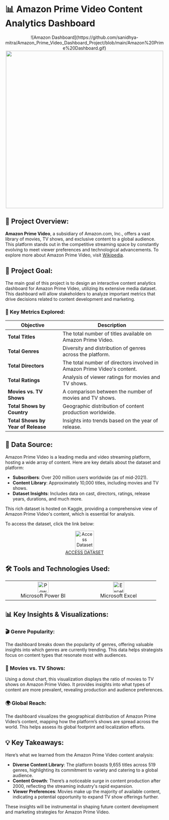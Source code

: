 # 📊 Amazon Prime Video Content Analytics Dashboard
<div align="center">
![Amazon Dashboard](https://github.com/sanidhya-mitra/Amazon_Prime_Video_Dashboard_Project/blob/main/Amazon%20Prime%20Dashboard.gif)
</div>
<div align="center">
    <img src="https://upload.wikimedia.org/wikipedia/commons/1/11/Amazon_Prime_Video_logo.svg" width="500px">
</div>

## 🌟 Project Overview:
**Amazon Prime Video**, a subsidiary of Amazon.com, Inc., offers a vast library of movies, TV shows, and exclusive content to a global audience. This platform stands out in the competitive streaming space by constantly evolving to meet viewer preferences and technological advancements. To explore more about Amazon Prime Video, visit [Wikipedia](https://en.wikipedia.org/wiki/Amazon_Prime_Video).

## 🎯 Project Goal:
The main goal of this project is to design an interactive content analytics dashboard for Amazon Prime Video, utilizing its extensive media dataset. This dashboard will allow stakeholders to analyze important metrics that drive decisions related to content development and marketing.

### 🔑 Key Metrics Explored:
| Objective                          | Description                                                   |
|-------------------------------------|---------------------------------------------------------------|
| **Total Titles**                    | The total number of titles available on Amazon Prime Video.    |
| **Total Genres**                    | Diversity and distribution of genres across the platform.      |
| **Total Directors**                 | The total number of directors involved in Amazon Prime Video's content. |
| **Total Ratings**                   | Analysis of viewer ratings for movies and TV shows.            |
| **Movies vs. TV Shows**             | A comparison between the number of movies and TV shows.        |
| **Total Shows by Country**          | Geographic distribution of content production worldwide.       |
| **Total Shows by Year of Release**  | Insights into trends based on the year of release.            |

## 📁 Data Source:
Amazon Prime Video is a leading media and video streaming platform, hosting a wide array of content. Here are key details about the dataset and platform:

- **Subscribers**: Over 200 million users worldwide (as of mid-2021).
- **Content Library**: Approximately 10,000 titles, including movies and TV shows.
- **Dataset Insights**: Includes data on cast, directors, ratings, release years, durations, and much more.

This rich dataset is hosted on Kaggle, providing a comprehensive view of Amazon Prime Video's content, which is essential for analysis.

To access the dataset, click the link below:

<p align="center">
    <a href="https://www.kaggle.com/datasets/shivamb/amazon-prime-movies-and-tv-shows/discussion">
        <img src="https://www.svgrepo.com/show/508294/file.svg" width="60px" alt="Access Dataset"><br>
        ACCESS DATASET
    </a>
</p>

## 🛠️ Tools and Technologies Used:
<table>
    <tr>
        <td align="center" width="33%"><img alt="Power BI" width="35px" src="https://upload.wikimedia.org/wikipedia/commons/c/cf/New_Power_BI_Logo.svg"/><br>Microsoft Power BI</td>
        <td align="center" width="33%"><img alt="Excel" width="35px" src="https://cdn.worldvectorlogo.com/logos/excel-4.svg"/><br>Microsoft Excel</td>
    </tr>
</table>

## 📊 Key Insights & Visualizations:

### 🎬 Genre Popularity:
The dashboard breaks down the popularity of genres, offering valuable insights into which genres are currently trending. This data helps strategists focus on content types that resonate most with audiences.

### 🍿 Movies vs. TV Shows:
Using a donut chart, this visualization displays the ratio of movies to TV shows on Amazon Prime Video. It provides insights into what types of content are more prevalent, revealing production and audience preferences.

### 🌍 Global Reach:
The dashboard visualizes the geographical distribution of Amazon Prime Video’s content, mapping how the platform’s shows are spread across the world. This helps assess its global footprint and localization efforts.

## 💡 Key Takeaways:
Here’s what we learned from the Amazon Prime Video content analysis:

- **Diverse Content Library**: The platform boasts 9,655 titles across 519 genres, highlighting its commitment to variety and catering to a global audience.
- **Content Growth**: There’s a noticeable surge in content production after 2000, reflecting the streaming industry's rapid expansion.
- **Viewer Preferences**: Movies make up the majority of available content, indicating a potential opportunity to expand TV show offerings further.

These insights will be instrumental in shaping future content development and marketing strategies for Amazon Prime Video.
